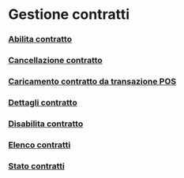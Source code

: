# Gestione contratti

### [Abilita contratto](/api-backoffice/gestione-contratti/abilita-contratto)
### [Cancellazione contratto](/altri-servizi/gestione-contratti/cancellazione-contratto)
### [Caricamento contratto da transazione POS](/api-backoffice/gestione-contratti/caricamento-contratto-da-transazione-pos)
### [Dettagli contratto](/altri-servizi/gestione-contratti/dettagli-contratto)
### [Disabilita contratto](/api-backoffice/gestione-contratti/disabilita-contratto)
### [Elenco contratti](/altri-servizi/gestione-contratti/elenco-contratti)
### [Stato contratti](/api-backoffice/gestione-contratti/stato-contratti)
